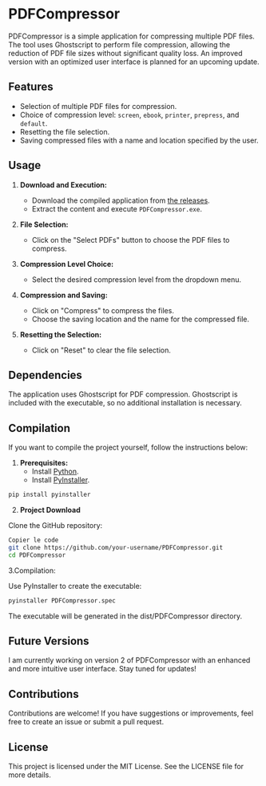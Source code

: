 # PDFCompressor

PDFCompressor is a simple application for compressing multiple PDF files. The tool uses Ghostscript to perform file compression, allowing the reduction of PDF file sizes without significant quality loss. An improved version with an optimized user interface is planned for an upcoming update.

## Features

- Selection of multiple PDF files for compression.
- Choice of compression level: `screen`, `ebook`, `printer`, `prepress`, and `default`.
- Resetting the file selection.
- Saving compressed files with a name and location specified by the user.

## Usage

1. **Download and Execution:**
   - Download the compiled application from [the releases](https://github.com/IHW-TS/pypdfcompiler/releases).
   - Extract the content and execute `PDFCompressor.exe`.

2. **File Selection:**
   - Click on the "Select PDFs" button to choose the PDF files to compress.

3. **Compression Level Choice:**
   - Select the desired compression level from the dropdown menu.

4. **Compression and Saving:**
   - Click on "Compress" to compress the files.
   - Choose the saving location and the name for the compressed file.

5. **Resetting the Selection:**
   - Click on "Reset" to clear the file selection.

## Dependencies

The application uses Ghostscript for PDF compression. Ghostscript is included with the executable, so no additional installation is necessary.

## Compilation

If you want to compile the project yourself, follow the instructions below:

1. **Prerequisites:**
   - Install [Python](https://www.python.org/downloads/).
   - Install [PyInstaller](https://pyinstaller.org/).

```bash
pip install pyinstaller
  ```

2. **Project Download**

Clone the GitHub repository:

```bash
Copier le code
git clone https://github.com/your-username/PDFCompressor.git
cd PDFCompressor
```

3.Compilation:

Use PyInstaller to create the executable:

```bash
pyinstaller PDFCompressor.spec
```
The executable will be generated in the dist/PDFCompressor directory.

## Future Versions
I am currently working on version 2 of PDFCompressor with an enhanced and more intuitive user interface. Stay tuned for updates!

## Contributions
Contributions are welcome! If you have suggestions or improvements, feel free to create an issue or submit a pull request.

## License
This project is licensed under the MIT License. See the LICENSE file for more details.
